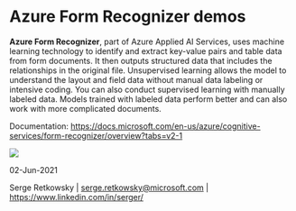 # Azure Form Recognizer demos

**Azure Form Recognizer**, part of Azure Applied AI Services, uses machine learning technology to identify and extract key-value pairs and table data from form documents. It then outputs structured data that includes the relationships in the original file. Unsupervised learning allows the model to understand the layout and field data without manual data labeling or intensive coding. You can also conduct supervised learning with manually labeled data. Models trained with labeled data perform better and can also work with more complicated documents.


Documentation:
https://docs.microsoft.com/en-us/azure/cognitive-services/form-recognizer/overview?tabs=v2-1


<img src="https://docs.microsoft.com/en-us/azure/cognitive-services/form-recognizer/media/tables-example.jpg">

02-Jun-2021

Serge Retkowsky | serge.retkowsky@microsoft.com | https://www.linkedin.com/in/serger/
